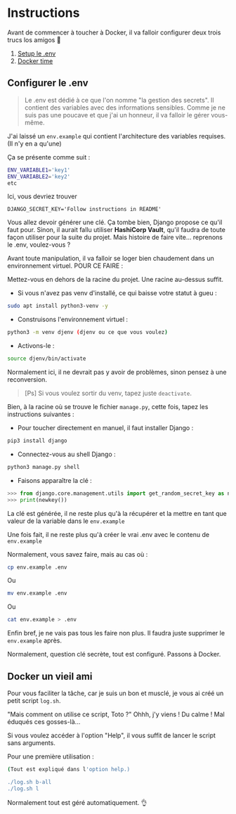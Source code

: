 # Instructions

Avant de commencer à toucher à Docker, il va falloir configurer deux trois trucs los amigos 👀

1) [Setup le .env](#configurer-le-.env)
2) [Docker time ](#docker-un-vieil-ami)

## Configurer le .env

> Le .env est dédié à ce que l'on nomme "la gestion des secrets". Il contient des variables avec des informations sensibles. Comme je ne suis pas une poucave et que j'ai un honneur, il va falloir le gérer vous-même.

J'ai laissé un `env.example` qui contient l'architecture des variables requises. (Il n'y en a qu'une)

Ça se présente comme suit :
```sh
ENV_VARIABLE1='key1'
ENV_VARIABLE2='key2'
etc
```
Ici, vous devriez trouver
```
DJANGO_SECRET_KEY='Follow instructions in README'
```

Vous allez devoir générer une clé. Ça tombe bien, Django propose ce qu'il faut pour. Sinon, il aurait fallu utiliser **HashiCorp Vault**, qu'il faudra de toute façon utiliser pour la suite du projet. Mais histoire de faire vite... reprenons le .env, voulez-vous ?

Avant toute manipulation, il va falloir se loger bien chaudement dans un environnement virtuel. POUR CE FAIRE :

Mettez-vous en dehors de la racine du projet. Une racine au-dessus suffit.

- Si vous n'avez pas venv d'installé, ce qui baisse votre statut à gueu :
```bash
sudo apt install python3-venv -y
```
- Construisons l'environnement virtuel :
```bash
python3 -m venv djenv (djenv ou ce que vous voulez)
```
- Activons-le :
```bash
source djenv/bin/activate
```

Normalement ici, il ne devrait pas y avoir de problèmes, sinon pensez à une reconversion.

>  [Ps] Si vous voulez sortir du venv, tapez juste `deactivate`. 

Bien, à la racine où se trouve le fichier `manage.py`, cette fois, tapez les instructions suivantes :

- Pour toucher directement en manuel, il faut installer Django :
```bash
pip3 install django
```

-  Connectez-vous au shell Django :
```bash
python3 manage.py shell
```
- Faisons apparaître la clé :
```py
>>> from django.core.management.utils import get_random_secret_key as newkey
>>> print(newkey())
```
La clé est générée, il ne reste plus qu'à la récupérer et la mettre en tant que valeur de la variable dans le `env.example`

Une fois fait, il ne reste plus qu'à créer le vrai .env avec le contenu de `env.example`

Normalement, vous savez faire, mais au cas où :

```bash
cp env.example .env
```
Ou
```bash
mv env.example .env
```
Ou
```bash
cat env.example > .env
```
Enfin bref, je ne vais pas tous les faire non plus. Il faudra juste supprimer le `env.example` après.

Normalement, question clé secrète, tout est configuré. Passons à Docker.

## Docker un vieil ami

Pour vous faciliter la tâche, car je suis un bon et musclé, je vous ai créé un petit script `log.sh`.

"Mais comment on utilise ce script, Toto ?" Ohhh, j'y viens ! Du calme ! Mal éduqués ces gosses-là...

Si vous voulez accéder à l'option "Help", il vous suffit de lancer le script sans arguments.

Pour une première utilisation :
```bash
(Tout est expliqué dans l'option help.)

./log.sh b-all
./log.sh l
```

Normalement tout est géré automatiquement. 👌
